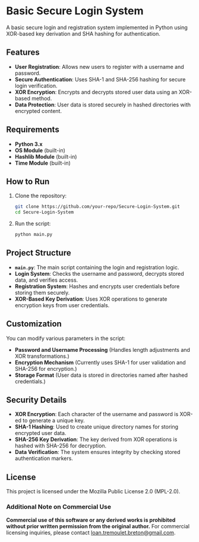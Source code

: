# Basic Secure Login System

A basic secure login and registration system implemented in Python using XOR-based key derivation and SHA hashing for authentication.

## Features

- **User Registration**: Allows new users to register with a username and password.
- **Secure Authentication**: Uses SHA-1 and SHA-256 hashing for secure login verification.
- **XOR Encryption**: Encrypts and decrypts stored user data using an XOR-based method.
- **Data Protection**: User data is stored securely in hashed directories with encrypted content.

## Requirements

- **Python 3.x**
- **OS Module** (built-in)
- **Hashlib Module** (built-in)
- **Time Module** (built-in)

## How to Run

1. Clone the repository:
   ```bash
   git clone https://github.com/your-repo/Secure-Login-System.git
   cd Secure-Login-System
   ```

2. Run the script:
   ```bash
   python main.py
   ```

## Project Structure

- **`main.py`**: The main script containing the login and registration logic.
- **Login System**: Checks the username and password, decrypts stored data, and verifies access.
- **Registration System**: Hashes and encrypts user credentials before storing them securely.
- **XOR-Based Key Derivation**: Uses XOR operations to generate encryption keys from user credentials.

## Customization

You can modify various parameters in the script:

- **Password and Username Processing** (Handles length adjustments and XOR transformations.)
- **Encryption Mechanism** (Currently uses SHA-1 for user validation and SHA-256 for encryption.)
- **Storage Format** (User data is stored in directories named after hashed credentials.)

## Security Details

- **XOR Encryption**: Each character of the username and password is XOR-ed to generate a unique key.
- **SHA-1 Hashing**: Used to create unique directory names for storing encrypted user data.
- **SHA-256 Key Derivation**: The key derived from XOR operations is hashed with SHA-256 for decryption.
- **Data Verification**: The system ensures integrity by checking stored authentication markers.

## License

This project is licensed under the Mozilla Public License 2.0 (MPL-2.0).

### Additional Note on Commercial Use
**Commercial use of this software or any derived works is prohibited without prior written permission from the original author.** For commercial licensing inquiries, please contact loan.tremoulet.breton@gmail.com.


